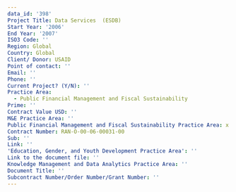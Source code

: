 ```yaml
---
data_id: '398'
Project Title: Data Services  (ESDB)
Start Year: '2006'
End Year: '2007'
ISO3 Code: ''
Region: Global
Country: Global
Client/ Donor: USAID
Point of contact: ''
Email: ''
Phone: ''
Current Project? (Y/N): ''
Practice Area:
  - Public Financial Management and Fiscal Sustainability
Prime: ''
Contract Value USD: ''
M&E Practice Area: ''
Public Financial Management and Fiscal Sustainability Practice Area: x
Contract Number: RAN-O-00-06-00031-00
Sub: ''
Link: ''
'Education, Gender, and Youth Development Practice Area': ''
Link to the document file: ''
Knowledge Management and Data Analytics Practice Area: ''
Document Title: ''
Subcontract Number/Order Number/Grant Number: ''
---
```

